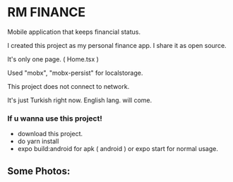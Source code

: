 # RM FINANCE
Mobile application that keeps financial status.

I created this project as my personal finance app. I share it as open source.

It's only one page. ( Home.tsx )

Used "mobx", "mobx-persist" for localstorage.

This project does not connect to network.

It's just Turkish right now. English lang. will come.

### If u wanna use this project!
- download this project.
- do yarn install
- expo build:android for apk ( android ) or expo start for normal usage.

## Some Photos:
